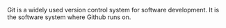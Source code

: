 Git is a widely used version control system for software development. It is the software system where Github runs on.
